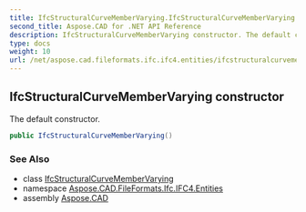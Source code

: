 ```yaml
---
title: IfcStructuralCurveMemberVarying.IfcStructuralCurveMemberVarying
second_title: Aspose.CAD for .NET API Reference
description: IfcStructuralCurveMemberVarying constructor. The default constructor
type: docs
weight: 10
url: /net/aspose.cad.fileformats.ifc.ifc4.entities/ifcstructuralcurvemembervarying/ifcstructuralcurvemembervarying/
---
```

## IfcStructuralCurveMemberVarying constructor

The default constructor.

```csharp
public IfcStructuralCurveMemberVarying()
```

### See Also

* class [IfcStructuralCurveMemberVarying](../)
* namespace [Aspose.CAD.FileFormats.Ifc.IFC4.Entities](../../ifcstructuralcurvemembervarying/)
* assembly [Aspose.CAD](../../../)


